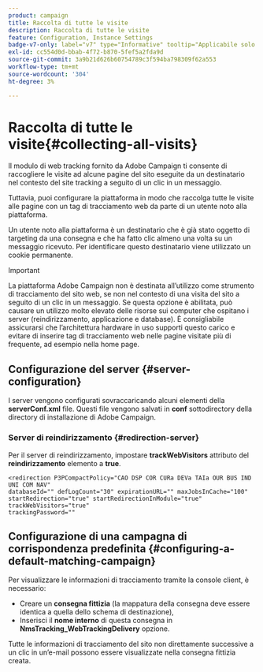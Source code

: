 ```yaml
---
product: campaign
title: Raccolta di tutte le visite
description: Raccolta di tutte le visite
feature: Configuration, Instance Settings
badge-v7-only: label="v7" type="Informative" tooltip="Applicabile solo a Campaign Classic v7"
exl-id: cc554d0d-bbab-4f72-b870-5fef5a2fda9d
source-git-commit: 3a9b21d626b60754789c3f594ba798309f62a553
workflow-type: tm+mt
source-wordcount: '304'
ht-degree: 3%

---
```


# Raccolta di tutte le visite{#collecting-all-visits}

Il modulo di web tracking fornito da Adobe Campaign ti consente di raccogliere le visite ad alcune pagine del sito eseguite da un destinatario nel contesto del site tracking a seguito di un clic in un messaggio.

Tuttavia, puoi configurare la piattaforma in modo che raccolga tutte le visite alle pagine con un tag di tracciamento web da parte di un utente noto alla piattaforma.

Un utente noto alla piattaforma è un destinatario che è già stato oggetto di targeting da una consegna e che ha fatto clic almeno una volta su un messaggio ricevuto. Per identificare questo destinatario viene utilizzato un cookie permanente.

>[!IMPORTANT]
>
>La piattaforma Adobe Campaign non è destinata all’utilizzo come strumento di tracciamento del sito web, se non nel contesto di una visita del sito a seguito di un clic in un messaggio. Se questa opzione è abilitata, può causare un utilizzo molto elevato delle risorse sui computer che ospitano i server (reindirizzamento, applicazione e database). È consigliabile assicurarsi che l’architettura hardware in uso supporti questo carico e evitare di inserire tag di tracciamento web nelle pagine visitate più di frequente, ad esempio nella home page.

## Configurazione del server {#server-configuration}

I server vengono configurati sovraccaricando alcuni elementi della **serverConf.xml** file. Questi file vengono salvati in **conf** sottodirectory della directory di installazione di Adobe Campaign.

### Server di reindirizzamento {#redirection-server}

Per il server di reindirizzamento, impostare **trackWebVisitors** attributo del **reindirizzamento** elemento a **true**.

```
<redirection P3PCompactPolicy="CAO DSP COR CURa DEVa TAIa OUR BUS IND UNI COM NAV"
databaseId="" defLogCount="30" expirationURL="" maxJobsInCache="100"
startRedirection="true" startRedirectionInModule="true" trackWebVisitors="true"
trackingPassword=""
```

## Configurazione di una campagna di corrispondenza predefinita {#configuring-a-default-matching-campaign}

Per visualizzare le informazioni di tracciamento tramite la console client, è necessario:

* Creare un **consegna fittizia** (la mappatura della consegna deve essere identica a quella dello schema di destinazione),
* Inserisci il **nome interno** di questa consegna in **NmsTracking_WebTrackingDelivery** opzione.

Tutte le informazioni di tracciamento del sito non direttamente successive a un clic in un’e-mail possono essere visualizzate nella consegna fittizia creata.
